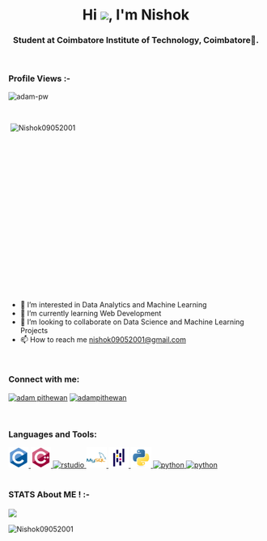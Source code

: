 <h1 align="center">Hi <img src="https://raw.githubusercontent.com/MartinHeinz/MartinHeinz/master/wave.gif" width="30px">, I'm Nishok</h1>
<h3 align="center">Student at Coimbatore Institute of Technology, Coimbatore🌟.</h3>

<br>

<p align="right"> <h3>Profile Views :-</h3> <img src="https://komarev.com/ghpvc/?username=Nishok09052001&label=Profile%20views&color=0e75b6&style=flat"
    alt="adam-pw" /> 
  </p>

<br>

<p><img align="right" src="https://media.giphy.com/media/axnFGXT6MzvgY/giphy.gif" alt="Nishok09052001" height="350" width="500"/></p>


- 👀 I’m interested in Data Analytics and Machine Learning
- 🌱 I’m currently learning Web Development
- 💞️ I’m looking to collaborate on Data Science and Machine Learning Projects
- 📫 How to reach me nishok09052001@gmail.com

<br>
<h3 align="left">Connect with me:</h3>
<p align="left">
  <a href="https://www.linkedin.com/in/nishok-a-p-793941178/" target="blank"><img align="center"
      src="https://raw.githubusercontent.com/rahuldkjain/github-profile-readme-generator/master/src/images/icons/Social/linked-in-alt.svg"
      alt="adam pithewan" height="30" width="40" /></a>
  <a href="https://twitter.com/Nishok_7" target="blank"><img align="center"
      src="https://raw.githubusercontent.com/rahuldkjain/github-profile-readme-generator/master/src/images/icons/Social/twitter.svg"
      alt="adampithewan" height="30" width="40" /></a>
</p>
<br>

<h3 align="left">Languages and Tools:</h3>
<p align="left">  <a href="https://www.cprogramming.com/" target="_blank"
    rel="noreferrer"> <img src="https://raw.githubusercontent.com/devicons/devicon/master/icons/c/c-original.svg"
      alt="c" width="40" height="40" /> </a> <a href="https://www.w3schools.com/cpp/" target="_blank" rel="noreferrer">
    <img src="https://raw.githubusercontent.com/devicons/devicon/master/icons/cplusplus/cplusplus-original.svg"
      alt="cplusplus" width="40" height="40" /> </a> <a href="https://www.rstudio.com/" target="_blank"
    rel="noreferrer"> <img src="https://cdn.jsdelivr.net/gh/devicons/devicon/icons/rstudio/rstudio-original.svg"
      alt="rstudio" width="40" height="40" /> </a> <a href="https://www.mysql.com/" target="_blank" rel="noreferrer"> <img
      src="https://raw.githubusercontent.com/devicons/devicon/master/icons/mysql/mysql-original-wordmark.svg"
      alt="mysql" width="40" height="40" /> </a> <a href="https://pandas.pydata.org/" target="_blank" rel="noreferrer">
    <img
      src="https://raw.githubusercontent.com/devicons/devicon/2ae2a900d2f041da66e950e4d48052658d850630/icons/pandas/pandas-original.svg"
      alt="pandas" width="40" height="40" /> </a> <a href="https://www.python.org" target="_blank" rel="noreferrer"> <img
      src="https://raw.githubusercontent.com/devicons/devicon/master/icons/python/python-original.svg" alt="python"
      width="40" height="40" /> </a> <a href="https://www.numpy.org/" target="_blank" rel="noreferrer"> <img src="https://cdn.jsdelivr.net/gh/devicons/devicon/icons/oracle/oracle-original.svg" alt="python"
      width="40" height="40" /> </a> <a href="https://www.oracletutorial.com/" target="_blank" rel="noreferrer"> <img src="https://cdn.jsdelivr.net/gh/devicons/devicon/icons/numpy/numpy-original.svg" alt="python"
      width="40" height="40" /> </a> 

<br>
<br>
<h3>STATS About ME ! :-</h3>

<img align="center" src="https://github-readme-stats.vercel.app/api?username=Nishok09052001&show_icons=true&theme=github_dark"/>
<br>
<p><img align="center"
    src="https://github-readme-stats.vercel.app/api/top-langs?username=Nishok09052001&show_icons=true&locale=en&bg_color=0d1117&text_color=ffffff&layout=compact"
    alt="Nishok09052001" 
    bg_color=#808080/></p>
<br>
